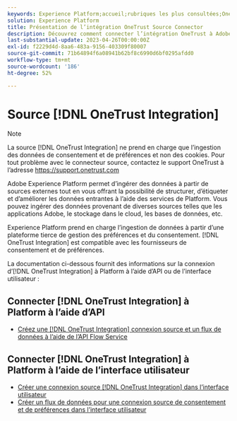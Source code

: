 ```yaml
---
keywords: Experience Platform;accueil;rubriques les plus consultées;OneTrust;onetrust;consentement;consentement et préférences;conformité
solution: Experience Platform
title: Présentation de l’intégration OneTrust Source Connector
description: Découvrez comment connecter l’intégration OneTrust à Adobe Experience Platform à l’aide des API ou de l’interface utilisateur.
last-substantial-update: 2023-04-26T00:00:00Z
exl-id: f2229d4d-8aa6-483a-9156-403309f80007
source-git-commit: 71b64894f6a08941b62bf8c6990d6bf0295afdd0
workflow-type: tm+mt
source-wordcount: '186'
ht-degree: 52%

---
```


# Source [!DNL OneTrust Integration]

>[!NOTE]
>
>La source [!DNL OneTrust Integration] ne prend en charge que l’ingestion des données de consentement et de préférences et non des cookies. Pour tout problème avec le connecteur source, contactez le support OneTrust à l’adresse https://support.onetrust.com

Adobe Experience Platform permet d’ingérer des données à partir de sources externes tout en vous offrant la possibilité de structurer, d’étiqueter et d’améliorer les données entrantes à l’aide des services de Platform. Vous pouvez ingérer des données provenant de diverses sources telles que les applications Adobe, le stockage dans le cloud, les bases de données, etc.

Experience Platform prend en charge l’ingestion de données à partir d’une plateforme tierce de gestion des préférences et du consentement. [!DNL OneTrust Integration] est compatible avec les fournisseurs de consentement et de préférences.

La documentation ci-dessous fournit des informations sur la connexion d’[!DNL OneTrust Integration] à Platform à l’aide d’API ou de l’interface utilisateur :

## Connecter [!DNL OneTrust Integration] à Platform à l’aide d’API

- [Créez une  [!DNL OneTrust Integration] connexion source et un flux de données à l’aide de l’API Flow Service](../../tutorials/api/create/consent-and-preferences/onetrust.md)

## Connecter [!DNL OneTrust Integration] à Platform à l’aide de l’interface utilisateur

- [Créer une connexion source  [!DNL OneTrust Integration]  dans l’interface utilisateur](../../tutorials/ui/create/consent-and-preferences/onetrust.md)
- [Créer un flux de données pour une connexion source de consentement et de préférences dans l’interface utilisateur](../../tutorials/ui/dataflow/consent-and-preferences.md)
